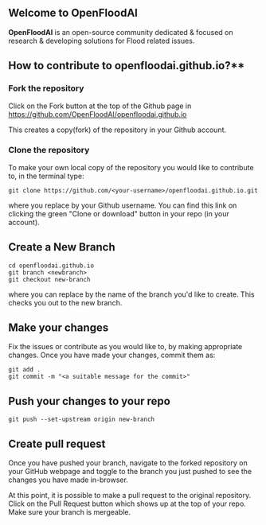 ## Welcome to OpenFloodAI

**OpenFloodAI** is an open-source community dedicated & focused on research & developing solutions for Flood related issues.


## How to contribute to openfloodai.github.io?**

### Fork the repository
Click on the Fork button at the top of the Github page in https://github.com/OpenFloodAI/openfloodai.github.io

This creates a copy(fork) of the repository in your Github account.

### Clone the repository
To make your own local copy of the repository you would like to contribute to, in the terminal type:

```
git clone https://github.com/<your-username>/openfloodai.github.io.git
```

where you replace <your-username> by your Github username. You can find this link on clicking the green "Clone or download" button in your repo (in your account).


## Create a New Branch
```
cd openfloodai.github.io
git branch <newbranch>
git checkout new-branch
```
where you can replace <newbranch> by the name of the branch you'd like to create.
This checks you out to the new branch.

## Make your changes
Fix the issues or contribute as you would like to, by making appropriate changes.
Once you have made your changes, commit them as:
```
git add .
git commit -m "<a suitable message for the commit>"
```


## Push your changes to your repo
```
git push --set-upstream origin new-branch
```


## Create pull request
Once you have pushed your branch, navigate to the forked repository on your GitHub webpage and toggle to the branch you just pushed to see the changes you have made in-browser.

At this point, it is possible to make a pull request to the original repository. Click on the Pull Request button which shows up at the top of your repo. Make sure your branch is mergeable.



